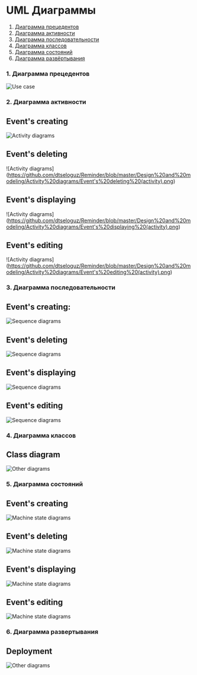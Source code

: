 # UML Диаграммы    
1. [Диаграмма прецедентов](#1)    
2. [Диаграмма активности](#2)    
3. [Диаграмма последовательности](#3)    
4. [Диаграмма классов](#4)    
5. [Диаграмма состояний](#5)    
6. [Диаграмма развёртывания](#6)    

### 1. Диаграмма прецедентов<a name="1"></a>
![Use case](https://github.com/dtseloguz/Reminder/blob/master/Design%20and%20modeling/Other%20diagrams/Use%20Case%20diagram.png)

### 2. Диаграмма активности<a name="2"></a>
## Event's creating
![Activity diagrams](https://github.com/dtseloguz/Reminder/blob/master/Design%20and%20modeling/Activity%20diagrams/Event's%20creating%20(activity).png)    

## Event's deleting
![Activity diagrams]
(https://github.com/dtseloguz/Reminder/blob/master/Design%20and%20modeling/Activity%20diagrams/Event's%20deleting%20(activity).png)    

## Event's displaying
![Activity diagrams]
(https://github.com/dtseloguz/Reminder/blob/master/Design%20and%20modeling/Activity%20diagrams/Event's%20displaying%20(activity).png)    
## Event's editing
![Activity diagrams]
(https://github.com/dtseloguz/Reminder/blob/master/Design%20and%20modeling/Activity%20diagrams/Event's%20editing%20(activity).png)    


### 3. Диаграмма последовательности<a name="3"></a>
## Event's creating:
![Sequence diagrams](https://github.com/dtseloguz/Reminder/blob/master/Design%20and%20modeling/Sequence%20diagrams/Event's%20creating%20(sequence).png)

## Event's deleting
![Sequence diagrams](https://github.com/dtseloguz/Reminder/blob/master/Design%20and%20modeling/Sequence%20diagrams/Event's%20deleting%20(sequence).png)

## Event's displaying 
![Sequence diagrams](https://github.com/dtseloguz/Reminder/blob/master/Design%20and%20modeling/Sequence%20diagrams/Event's%20displaying%20(sequence).png)

## Event's editing
![Sequence diagrams](https://github.com/dtseloguz/Reminder/blob/master/Design%20and%20modeling/Sequence%20diagrams/Event's%20editing(sequence).png)


### 4. Диаграмма классов<a name="4"></a>
## Class diagram
![Other diagrams](https://github.com/dtseloguz/Reminder/blob/master/Design%20and%20modeling/Other%20diagrams/Class%20diagram.png)


### 5. Диаграмма состояний<a name="5"></a>
## Event's creating
![Machine state diagrams](https://github.com/dtseloguz/Reminder/blob/master/Design%20and%20modeling/Machine%20state%20diagrams/Event's%20creating%20(machine%20state).png)

## Event's deleting
![Machine state diagrams](https://github.com/dtseloguz/Reminder/blob/master/Design%20and%20modeling/Machine%20state%20diagrams/Event's%20deleting%20(machine%20state).png)

## Event's displaying
![Machine state diagrams](https://github.com/dtseloguz/Reminder/blob/master/Design%20and%20modeling/Machine%20state%20diagrams/Event's%20displaying%20(machine%20state).png)

## Event's editing
![Machine state diagrams](https://github.com/dtseloguz/Reminder/blob/master/Design%20and%20modeling/Machine%20state%20diagrams/Event's%20editing%20(machine%20state).png)


### 6. Диаграмма развертывания<a name="6"></a>
## Deployment
![Other diagrams](https://github.com/dtseloguz/Reminder/blob/master/Design%20and%20modeling/Other%20diagrams/Deployment.png)
